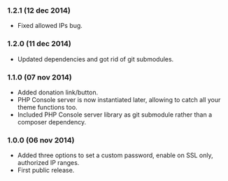 ### 1.2.1 (12 dec 2014)
* Fixed allowed IPs bug.

### 1.2.0 (11 dec 2014)
* Updated dependencies and got rid of git submodules.

### 1.1.0 (07 nov 2014)
* Added donation link/button.
* PHP Console server is now instantiated later, allowing to catch all your theme functions too.
* Included PHP Console server library as git submodule rather than a composer dependency.

### 1.0.0 (06 nov 2014)
* Added three options to set a custom password, enable on SSL only, authorized IP ranges.
* First public release.